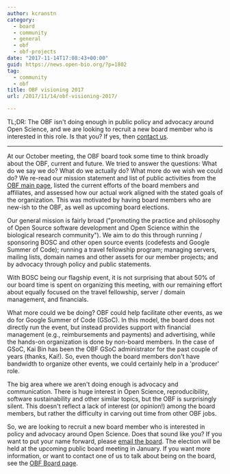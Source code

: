 ```yaml
---
author: kcranstn
category:
  - board
  - community
  - general
  - obf
  - obf-projects
date: "2017-11-14T17:08:43+00:00"
guid: https://news.open-bio.org/?p=1802
tag:
  - community
  - obf
title: OBF visioning 2017
url: /2017/11/14/obf-visioning-2017/

---
```

TL;DR: The OBF isn't doing enough in public policy and advocacy around Open Science, and we are looking to recruit a new board member who is interested in this role. Is that you? If yes, then [contact us](mailto:obf-board@googlegroups.com).

* * *

At our October meeting, the OBF board took some time to think broadly about the OBF, current and future. We tried to answer the questions: What do we say we do? What do we actually do? What more do we wish we could do? We re-read our mission statement and list of public activities from the [OBF main page](/wiki/Main_Page), listed the current efforts of the board members and affiliates, and assessed how our actual work aligned with the stated goals of the organization. This was motivated by having board members who are new-ish to the OBF, as well as upcoming board elections.

Our general mission is fairly broad ("promoting the practice and philosophy of Open Source software development and Open Science within the biological research community"). We aim to do this through running / sponsoring BOSC and other open source events (codefests and Google Summer of Code); running a travel fellowship program; managing servers, mailing lists, domain names and other assets for our member projects; and by advocacy through policy and public statements.

With BOSC being our flagship event, it is not surprising that about 50% of our board time is spent on organizing this meeting, with our remaining effort about equally focused on the travel fellowship, server / domain management, and financials.

What more could we be doing? OBF could help facilitate other events, as we do for Google Summer of Code (GSoC). In this model, the board does not directly run the event, but instead provides support with financial management (e.g., reimbursements and payments) and advertising, while the hands-on organization is done by non-board members. In the case of GSoC, Kai Bin has been the OBF GSoC administrator for the past couple of years (thanks, Kai!). So, even though the board members don't have bandwidth to organize other events, we could certainly help in a 'producer' role.

The big area where we aren't doing enough is advocacy and communication. There is huge interest in Open Science, reproducibility, software sustainability and other similar topics, but the OBF is surprisingly silent. This doesn't reflect a lack of interest (or opinion!) among the board members, but rather the difficulty in carving out time from other OBF jobs.

So, we are looking to recruit a new board member who is interested in policy and advocacy around Open Science. Does that sound like you? If you want to put your name forward, please [email the board](mailto:obf-board@googlegroups.com). The election will be held at the upcoming public board meeting in January. If you want more information, or want to contact one of us to talk about being on the board, see the [OBF Board page](/wiki/Board).
